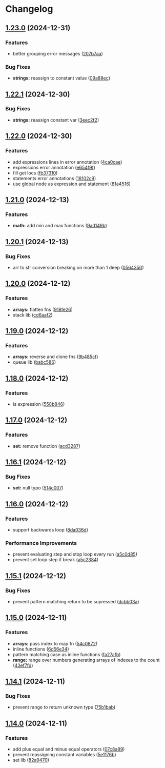 # Changelog

## [1.23.0](https://github.com/pmqueiroz/umbra/compare/v1.22.1...v1.23.0) (2024-12-31)


### Features

* better grouping error messages ([207b7aa](https://github.com/pmqueiroz/umbra/commit/207b7aaf4f8f933683f1d1c202d2fb6c0b7f58ab))


### Bug Fixes

* **strings:** reassign to constant value ([09a88ec](https://github.com/pmqueiroz/umbra/commit/09a88ecf84c0e1575481035bb38bc00a120ec9d4))

## [1.22.1](https://github.com/pmqueiroz/umbra/compare/v1.22.0...v1.22.1) (2024-12-30)


### Bug Fixes

* **strings:** reassign constant var ([3eec2f2](https://github.com/pmqueiroz/umbra/commit/3eec2f21369b6704a396f3a2a39d41b9aa454c5b))

## [1.22.0](https://github.com/pmqueiroz/umbra/compare/v1.21.0...v1.22.0) (2024-12-30)


### Features

* add expressions lines in error annotation ([4ca0cae](https://github.com/pmqueiroz/umbra/commit/4ca0cae532315a148298b7c58047e2d13abc748d))
* expressions error annotation ([e654f9f](https://github.com/pmqueiroz/umbra/commit/e654f9f353584859b630232f0f6cec2e3ec3cc40))
* fill get locs ([fb37310](https://github.com/pmqueiroz/umbra/commit/fb373102190b69335f310f7a9bece7914321e6f1))
* statements error annotations ([18102c9](https://github.com/pmqueiroz/umbra/commit/18102c987d6572b3b3df7d3cd5b6541e65a0fcfd))
* use global node as expression and statement ([81a4516](https://github.com/pmqueiroz/umbra/commit/81a4516bff3255552107abf24bd36a33cc047f96))

## [1.21.0](https://github.com/pmqueiroz/umbra/compare/v1.20.1...v1.21.0) (2024-12-13)


### Features

* **math:** add min and max functions ([9ad149b](https://github.com/pmqueiroz/umbra/commit/9ad149bcc1474da57eec6556881c504fd4663cf1))

## [1.20.1](https://github.com/pmqueiroz/umbra/compare/v1.20.0...v1.20.1) (2024-12-13)


### Bug Fixes

* arr to str conversion breaking on more than 1 deep ([0564350](https://github.com/pmqueiroz/umbra/commit/056435073c178cf06957bc40e61eec15fbb1b230))

## [1.20.0](https://github.com/pmqueiroz/umbra/compare/v1.19.0...v1.20.0) (2024-12-12)


### Features

* **arrays:** flatten fns ([918fe26](https://github.com/pmqueiroz/umbra/commit/918fe267702e6ccd175ad02a8c4524ebce9ef40f))
* stack lib ([cd6aaf2](https://github.com/pmqueiroz/umbra/commit/cd6aaf29be945921e334947e7b27b4e6090c66b6))

## [1.19.0](https://github.com/pmqueiroz/umbra/compare/v1.18.0...v1.19.0) (2024-12-12)


### Features

* **arrays:** reverse and clone fns ([9b485cf](https://github.com/pmqueiroz/umbra/commit/9b485cf9989cbcfc232f08a53126ffb8b9275987))
* queue lib ([babc586](https://github.com/pmqueiroz/umbra/commit/babc5860a72595043c7dfc6412bf454e5267e2e5))

## [1.18.0](https://github.com/pmqueiroz/umbra/compare/v1.17.0...v1.18.0) (2024-12-12)


### Features

* is expression ([558b846](https://github.com/pmqueiroz/umbra/commit/558b84669e6cab7df99fd8538cdc7b7829207099))

## [1.17.0](https://github.com/pmqueiroz/umbra/compare/v1.16.1...v1.17.0) (2024-12-12)


### Features

* **set:** remove function ([acd3287](https://github.com/pmqueiroz/umbra/commit/acd328719154bdf4848151642b1143045d1ce825))

## [1.16.1](https://github.com/pmqueiroz/umbra/compare/v1.16.0...v1.16.1) (2024-12-12)


### Bug Fixes

* **set:** null typo ([514c007](https://github.com/pmqueiroz/umbra/commit/514c007fc74ee0c6200014a91361c8de8eb6b26f))

## [1.16.0](https://github.com/pmqueiroz/umbra/compare/v1.15.1...v1.16.0) (2024-12-12)


### Features

* support backwards loop ([8da036d](https://github.com/pmqueiroz/umbra/commit/8da036de39f2484a86ee206a9f643b57f5854b23))


### Performance Improvements

* prevent evaluating step and stop loop every run ([a5c0d85](https://github.com/pmqueiroz/umbra/commit/a5c0d85a5673da17da420a87071d285766482496))
* prevent set loop step if break ([a5c2384](https://github.com/pmqueiroz/umbra/commit/a5c2384dcc62f857a3d8c33236b6073834a2db57))

## [1.15.1](https://github.com/pmqueiroz/umbra/compare/v1.15.0...v1.15.1) (2024-12-12)


### Bug Fixes

* prevent pattern matching return to be supressed ([dcbb03a](https://github.com/pmqueiroz/umbra/commit/dcbb03af19c4979fadd3412e523ff5089537506d))

## [1.15.0](https://github.com/pmqueiroz/umbra/compare/v1.14.1...v1.15.0) (2024-12-11)


### Features

* **arrays:** pass index to map fn ([54c0872](https://github.com/pmqueiroz/umbra/commit/54c08722aa29a8ce0e62c9788200a8149708f72a))
* inline functions ([6d56e34](https://github.com/pmqueiroz/umbra/commit/6d56e34822409dfcc03674ee39e38d4665e4fa22))
* pattern matching case as inline functions ([fa27afb](https://github.com/pmqueiroz/umbra/commit/fa27afb8b8889a98fd6ce55dcd474195e2acc5b3))
* **range:** range over numbers generating arrays of indexes to the count ([43ef7fd](https://github.com/pmqueiroz/umbra/commit/43ef7fd391c5530e66de7296c5166ecf6cb915db))

## [1.14.1](https://github.com/pmqueiroz/umbra/compare/v1.14.0...v1.14.1) (2024-12-11)


### Bug Fixes

* prevent range to return unknown type ([75b1bab](https://github.com/pmqueiroz/umbra/commit/75b1bab16f2ac899e95962b50e50344ceaf3deca))

## [1.14.0](https://github.com/pmqueiroz/umbra/compare/1.13.0...v1.14.0) (2024-12-11)


### Features

* add plus equal and minus equal operators ([07c8a89](https://github.com/pmqueiroz/umbra/commit/07c8a899f0030ba106a0febf13cc3e33883594ce))
* prevent reassigning constant variables ([5e1176b](https://github.com/pmqueiroz/umbra/commit/5e1176b11fd05a244785b39683587fe70b093bc1))
* set lib ([82a9470](https://github.com/pmqueiroz/umbra/commit/82a94702a7e5ba349bb4a6244eafb2bc10501a9a))

